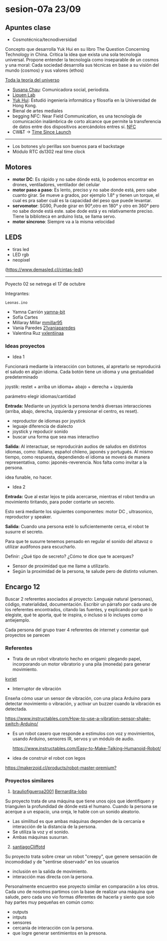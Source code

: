 # sesion-07a 23/09

## Apuntes clase

- Cosmotécnica/tecnodiversidad
  
Concepto que desarrolla Yuk Hui en su libro The Question Concerning Technology in China. Critica la idea que exista una sola tecnología universal. Propone entender la tecnología como inseparable de un cosmos y una moral: Cada sociedad desarrolla sus técnicas en base a su visión del mundo (cosmos) y sus valores (ethos)

[Toda la teoría del universo](https://www.instagram.com/_todalateoriadeluniverso/)

- [Susana Chau](https://www.linkedin.com/in/susana-chau/?originalSubdomain=cl): Comunicadora social, periodista.
- [Liquen Lab](https://liquenlab.cl/)
- [Yuk Hui](https://cajanegraeditora.com.ar/autores/?autor=hui-yuk): Estudió ingeniería informática y filosofía en la Universidad de Hong Kong.
- Bienal de artes mediales
- begging NFC: Near Field Communication, es una tecnología de comunicación inalámbrica de corto alcance que permite la transferencia de datos entre dos dispositivos acercándolos entres sí. [NFC](https://www.amazon.com/Beginning-NFC-Communication-Arduino-PhoneGap/dp/1449372066)
- CW&T -> [Time Since Launch](https://cwandt.com/products/time-since-launch)
  
---

- Los botones y/o perillas son buenos para el backstage
- Módulo RTC ds1302 real time clock

## Motores

- **motor DC**: Es rápido y no sabe dónde está, lo podemos encontrar en drones, ventiladores, ventilador del celular
- **motor paso a paso**: Es lento, preciso y no sabe donde está, pero sabe cuanto girar. Se mueve a grados, por ejemplo 1.8° y tienen un torque, el cual es pra saber cuál es la capacidad del peso que puede levantar.
- **servomotor**: SG90, Puede girar en 90°,otro en 180° y otro en 360° pero no sabe donde está este. sabe dode está y es relativamente preciso. Tiene la biblioteca en arduino lista, se llama servo.
- **motor sincrono**: Siempre va a la misma velocidad

## LEDS

- tiras led
- LED rgb
- neopixel
  
(<https://www.demasled.cl/cintas-led/>)

---
Poyecto 02 se netrega el 17 de octubre

Integrantes:

`Leonas.ino`

- Yamna Carrión [yamna-bit](https://github.com/sofiacartes/dis8645-2025-02-procesos/tree/main/04-yamna-bit)
- Sofía Cartes
- Millaray Millar
[mmillar95](https://github.com/sofiacartes/dis8645-2025-02-procesos/tree/main/14-mmillar95)
- Vania Paredes
 [21vaniaparedes](https://github.com/sofiacartes/dis8645-2025-02-procesos/tree/main/21-vaniaparedes)
- Valentina Ruz [vxlentiinaa](https://github.com/sofiacartes/dis8645-2025-02-procesos/tree/main/26-vxlentiinaa)

### Ideas proyectos

- Idea 1

Funcionará mediante la interacción con botones, al apretarlo se reproducirá el saludo en algún idioma. Cada botón tiene un idioma y una gestualidad predeterminado

joystik: restet + arriba un idioma+ abajo + derecha + izquierda

parámetro elegir idiomas/cantidad

**Entrada:** Mediante un joystick la persona tendrá diversas interacciones (arriba, abajo, derecha, izquierda y presionar el centro, es reset).

- reproductor de idiomas  por joystick
- leguaje diferencia de dialecto
- joystick y repoducir sonido
- buscar una forma que sea mas interactivo

**Salida:** Al interactuar, se reproducirán audios de saludos en distintos idiomas, como: italiano, español chileno, japonés y portugués. Al mismo tiempo, como respuesta, dependiendo el idioma se moverá de manera representativa, como: japonés-reverencia.
Nos falta como invitar a la persona.

idea funable, no hacer.

- Idea 2

**Entrada:** Que al estar lejos te pida acercarse, mientras el robot tendra un movimiento tiritando, para poder contarte un secreto.

Esto será mediante los siguientes componentes: motor DC , ultrasonico, reproductor y speaker.

**Salida:** Cuando una persona esté lo suficientemente cerca, el robot te susurre el secreto.

Para que te susurre tenemos pensado en regular el sonido del altavoz o utilizar audifonos para escucharlo.

Definir: ¿Qué tipo de secreto? ¿Cómo te dice que te acerques?

- Sensor de proximidad que me llame a utilizarlo.
- Según la proximidad de la persona, te salude pero de distinto volumen.

## Encargo 12

Buscar 2 referentes asociados al proyecto: Lenguaje natural (personas), código, materialidad, documentación.
Escribir un párrafo por cada uno de los referentes encontrados, citando las fuentes, y explicando por qué lo elegiste, qué te aporta, qué te inspira, o incluso si lo incluyes como antiejemplo.

Cada persona del  grupo traer 4 referentes de internet y comentar qué proyectos se parecen

### Referentes
  
- Trata de un robot vibratorio hecho en origami: plegando papel, incorporando un motor vibratorio y una pila (moneda) para generar movimiento.

[kvriet](https://github.com/kvriet/Origami-vibration-robot)

- Interruptor de vibración
  
Enseña cómo usar un sensor de vibración, con una placa Arduino para detectar movimiento o vibración, y activar un buzzer cuando la vibración es detectada.

<https://www.instructables.com/How-to-use-a-vibration-sensor-shake-switch-Arduino/>

- Es un robot casero que responde a estímulos con voz y movimientos, usando Arduino, sensores IR, servos y un módulo de audio.
  
  <https://www.instructables.com/Easy-to-Make-Talking-Humanoid-Robot/>

- idea de construir el robot con legos
  
 <https://makerzoid.cl/products/robot-master-premium?>

 ### Proyectos similares

 1. [brauliofigueroa2001](https://github.com/disenoUDP/dis8645-2025-02-procesos/tree/main/10-brauliofigueroa2001/sesion-07a) [Bernardita-lobo](https://github.com/disenoUDP/dis8645-2025-02-procesos/tree/main/13-Bernardita-lobo/sesion-07a) 
 
Su proyecto trata de una máquina que tiene unos ojos que identifiquen y triangulen la profundidad de dónde está el humano. Cuando la persona se acerque a un espacio, una oreja, le hable con un sonido aleatorio.

- Las similitud es que ambas máquinas dependen de la cercanía e interacción de la distancia de la persona.
- Se utiliza la voz y el sonido.
- Ambas máquinas susurran.
  
2. [santiagoCliffotd](12-santiagoClifford/sesion-07a)

Su proyecto trata sobre crear un robot "creepy", que genere sensación de incomodidad y de "sentirse observado" en los usuarios

- inclusión en la salida de movimiento.
- interacción mas directa con la persona.

Personalmente encuentro ese proyecto similar en comparación a los otros. Cada uno de nosotros partimos con la base de realizar una máquina que salude, pero cada uno vio formas diferentes de hacerla y siento que solo hay partes muy pequeñas en común como:

- outputs
- intputs
- sensores
- cercanía de interacción con la persona.
- que logre generar sentimientos en la presona.
  

